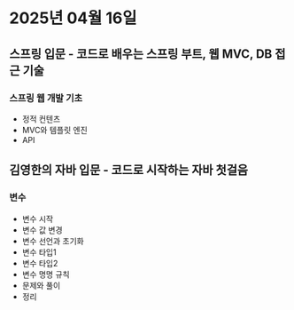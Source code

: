 # 2025년 04월 16일

## 스프링 입문 - 코드로 배우는 스프링 부트, 웹 MVC, DB 접근 기술

### 스프링 웹 개발 기초

- 정적 컨텐츠
- MVC와 템플릿 엔진
- API

## 김영한의 자바 입문 - 코드로 시작하는 자바 첫걸음

### 변수

- 변수 시작
- 변수 값 변경
- 변수 선언과 초기화
- 변수 타입1
- 변수 타입2
- 변수 명명 규칙
- 문제와 풀이
- 정리
